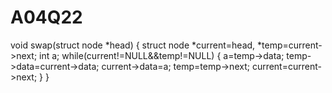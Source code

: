 A04Q22
======
void swap(struct node *head)
{
struct node *current=head, *temp=current->next;
int a;
while(current!=NULL&&temp!=NULL)
{
a=temp->data;
temp->data=current->data;
current->data=a;
temp=temp->next;
current=current->next;
}
}
